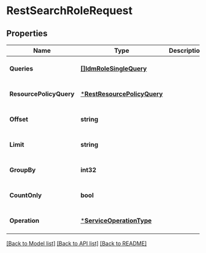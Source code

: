 # RestSearchRoleRequest

## Properties
Name | Type | Description | Notes
------------ | ------------- | ------------- | -------------
**Queries** | [**[]IdmRoleSingleQuery**](idmRoleSingleQuery.md) |  | [optional] [default to null]
**ResourcePolicyQuery** | [***RestResourcePolicyQuery**](restResourcePolicyQuery.md) |  | [optional] [default to null]
**Offset** | **string** |  | [optional] [default to null]
**Limit** | **string** |  | [optional] [default to null]
**GroupBy** | **int32** |  | [optional] [default to null]
**CountOnly** | **bool** |  | [optional] [default to null]
**Operation** | [***ServiceOperationType**](serviceOperationType.md) |  | [optional] [default to null]

[[Back to Model list]](../../README.md#documentation-for-models) [[Back to API list]](../../README.md#documentation-for-api-endpoints) [[Back to README]](../../README.md)


